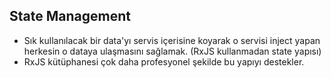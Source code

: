 ## State Management

- Sık kullanılacak bir data'yı servis içerisine koyarak o servisi inject yapan herkesin o dataya ulaşmasını sağlamak. (RxJS kullanmadan state yapısı)
- RxJS kütüphanesi çok daha profesyonel şekilde bu yapıyı destekler.